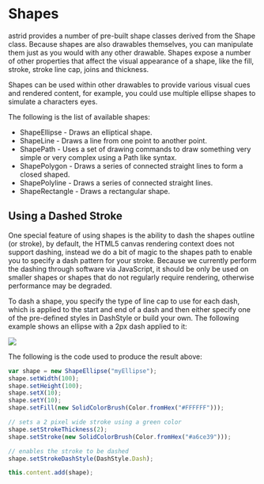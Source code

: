 # Shapes

astrid provides a number of pre-built shape classes derived from the Shape class. Because shapes are also drawables themselves, you can manipulate them just as you would with any other drawable. Shapes expose a number of other properties that affect the visual appearance of a shape, like the fill, stroke, stroke line cap, joins and thickness.

Shapes can be used within other drawables to provide various visual cues and rendered content, for example, you could use multiple ellipse shapes to simulate a characters eyes.

The following is the list of available shapes:

* ShapeEllipse - Draws an elliptical shape.
* ShapeLine - Draws a line from one point to another point.
* ShapePath - Uses a set of drawing commands to draw something very simple or very complex using a Path like syntax.
* ShapePolygon - Draws a series of connected straight lines to form a closed shaped.
* ShapePolyline - Draws a series of connected straight lines.
* ShapeRectangle - Draws a rectangular shape.

## Using a Dashed Stroke

One special feature of using shapes is the ability to dash the shapes outline (or stroke), by default, the HTML5 canvas rendering context does not support dashing, instead we do a bit of magic to the shapes path to enable you to specify a dash pattern for your stroke. Because we currently perform the dashing through software via JavaScript, it should be only be used on smaller shapes or shapes that do not regularly require rendering, otherwise performance may be degraded.

To dash a shape, you specify the type of line cap to use for each dash, which is applied to the start and end of a dash and then either specify one of the pre-defined styles in DashStyle or build your own. The following example shows an ellipse with a 2px dash applied to it:

![](https://sweay.fogbugz.com/default.asp?pg=pgDownload&pgType=pgWikiAttachment&ixAttachment=33&sFileName=dashed.png)

The following is the code used to produce the result above:

```js
var shape = new ShapeEllipse("myEllipse");
shape.setWidth(100);
shape.setHeight(100);
shape.setX(10);
shape.setY(10);
shape.setFill(new SolidColorBrush(Color.fromHex("#FFFFFF")));

// sets a 2 pixel wide stroke using a green color
shape.setStrokeThickness(2);
shape.setStroke(new SolidColorBrush(Color.fromHex("#a6ce39")));

// enables the stroke to be dashed
shape.setStrokeDashStyle(DashStyle.Dash);

this.content.add(shape);
```

